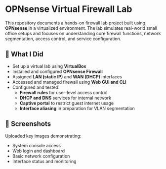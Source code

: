 # OPNsense Virtual Firewall Lab

This repository documents a hands-on firewall lab project built using **OPNsense** in a virtualized environment. The lab simulates real-world small office setups and focuses on understanding core firewall functions, network segmentation, access control, and service configuration.

## 🔧 What I Did

- Set up a virtual lab using **VirtualBox**
- Installed and configured **OPNsense Firewall**
- Assigned **LAN (static IP)** and **WAN (DHCP)** interfaces
- Accessed and managed firewall using **Web GUI and CLI**
- Configured and tested:
  - **Firewall rules** for user-level access control
  - **DHCP and DNS** services for internal network
  - **Captive portal** to restrict guest internet usage
  - **Interface aliasing** in preparation for VLAN segmentation

## 📸 Screenshots

Uploaded key images demonstrating:
- System console access
- Web login and dashboard
- Basic network configuration
- Interface status and monitoring


